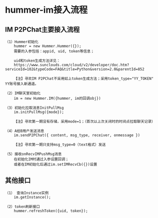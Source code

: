 
# hummer-im接入流程

## IM P2PChat主要接入流程

	（1）Hummer初始化
		hummer = new Hummer.Hummer({});
		需要的入参包括：appid, uid, token等信息；
		
		uid和token生成方法详见：
		https://www.sunclouds.com/cloud/v2/developer/doc.htm?serviceId=102&typeCode=FAQ&title=Python&version=2.0&parentId=852
		
		【注】寻欢IM P2PChat不采用如上token生成方法；采用token_type="YY_TOKEN" YY账号接入新通道。

	（2）IM聊天室初始化
		im = new Hummer.IM({hummer, im的回调obj})

	（3）初始化拉取消息InitPullMsg
		im.initPullMsg({mode});
		
		【注】寻欢第一期没有存储，采用mode=1；（首次以上次关闭时的时间点拉取聊天记录）

	（4）A给B用户发送消息
		im.sendP2PChat({ content, msg_type, receiver, onmessage })

		【注】寻欢第一期只支持msg_type=0（text格式）发送
	
	（5）接收onRecvIMPushMsg消息
		在初始化IM时通过入参设置回调；
		或者在IM初始化后通过im.setIMRecvCb({})设置
		
## 其他接口

	（1） 查询Instance实例
		im.getInstance();
	
	（2）token刷新接口
		hummer.refreshToken({uid, token});

